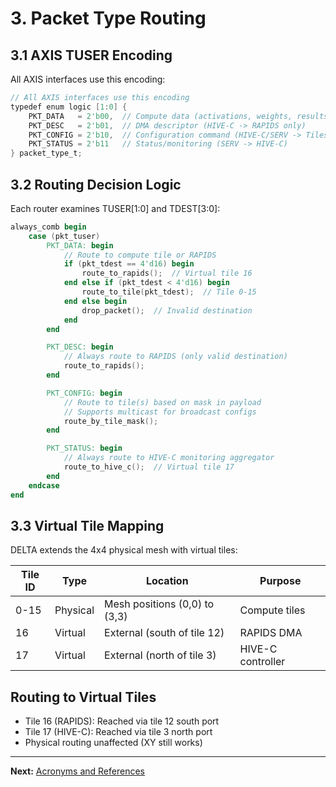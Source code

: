 # 3. Packet Type Routing

## 3.1 AXIS TUSER Encoding

All AXIS interfaces use this encoding:

```verilog
// All AXIS interfaces use this encoding
typedef enum logic [1:0] {
    PKT_DATA   = 2'b00,  // Compute data (activations, weights, results)
    PKT_DESC   = 2'b01,  // DMA descriptor (HIVE-C -> RAPIDS only)
    PKT_CONFIG = 2'b10,  // Configuration command (HIVE-C/SERV -> Tiles)
    PKT_STATUS = 2'b11   // Status/monitoring (SERV -> HIVE-C)
} packet_type_t;
```

## 3.2 Routing Decision Logic

Each router examines TUSER[1:0] and TDEST[3:0]:

```verilog
always_comb begin
    case (pkt_tuser)
        PKT_DATA: begin
            // Route to compute tile or RAPIDS
            if (pkt_tdest == 4'd16) begin
                route_to_rapids();  // Virtual tile 16
            end else if (pkt_tdest < 4'd16) begin
                route_to_tile(pkt_tdest);  // Tile 0-15
            end else begin
                drop_packet();  // Invalid destination
            end
        end

        PKT_DESC: begin
            // Always route to RAPIDS (only valid destination)
            route_to_rapids();
        end

        PKT_CONFIG: begin
            // Route to tile(s) based on mask in payload
            // Supports multicast for broadcast configs
            route_by_tile_mask();
        end

        PKT_STATUS: begin
            // Always route to HIVE-C monitoring aggregator
            route_to_hive_c();  // Virtual tile 17
        end
    endcase
end
```

## 3.3 Virtual Tile Mapping

DELTA extends the 4x4 physical mesh with virtual tiles:

| Tile ID | Type | Location | Purpose |
|---------|------|----------|---------|
| 0-15 | Physical | Mesh positions (0,0) to (3,3) | Compute tiles |
| 16 | Virtual | External (south of tile 12) | RAPIDS DMA |
| 17 | Virtual | External (north of tile 3) | HIVE-C controller |

## Routing to Virtual Tiles

- Tile 16 (RAPIDS): Reached via tile 12 south port
- Tile 17 (HIVE-C): Reached via tile 3 north port
- Physical routing unaffected (XY still works)

---

**Next:** [Acronyms and References](04_acronyms.md)
